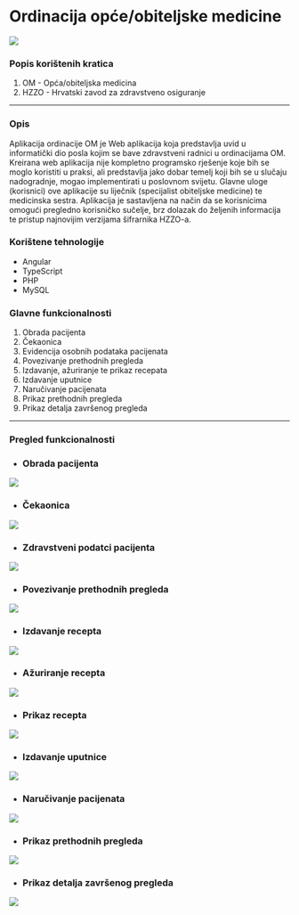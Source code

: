 # Ordinacija opće/obiteljske medicine
![](src/assets/images/doctorLogo.png)

### Popis korištenih kratica
1. OM - Opća/obiteljska medicina
2. HZZO - Hrvatski zavod za zdravstveno osiguranje
---
### Opis
Aplikacija ordinacije OM je Web aplikacija koja predstavlja uvid u informatički dio posla kojim se bave zdravstveni radnici u ordinacijama OM. Kreirana web aplikacija nije kompletno programsko rješenje koje bih se moglo koristiti u praksi, ali predstavlja jako dobar temelj koji bih se u slučaju nadogradnje, mogao implementirati u poslovnom svijetu.
Glavne uloge (korisnici) ove aplikacije su liječnik (specijalist obiteljske medicine) te medicinska sestra.
Aplikacija je sastavljena na način da se korisnicima omogući pregledno korisničko sučelje, brz dolazak do željenih informacija te pristup najnovijim verzijama šifrarnika HZZO-a.

### Korištene tehnologije
* Angular
* TypeScript
* PHP
* MySQL

### Glavne funkcionalnosti
1. Obrada pacijenta
2. Čekaonica
3. Evidencija osobnih podataka pacijenata
4. Povezivanje prethodnih pregleda
5. Izdavanje, ažuriranje te prikaz recepata
6. Izdavanje uputnice
7. Naručivanje pacijenata
8. Prikaz prethodnih pregleda
9. Prikaz detalja završenog pregleda
---
### Pregled funkcionalnosti
* ### Obrada pacijenta
![](src/assets/images/cijelaObrada.PNG)
* ### Čekaonica
![](src/assets/images/cekaonica.PNG)
* ### Zdravstveni podatci pacijenta
![](src/assets/images/zdravstveniPodatciAktivan.PNG)
* ### Povezivanje prethodnih pregleda
![](src/assets/images/povezanaPovijestBolesti.PNG)
* ### Izdavanje recepta
![](src/assets/images/izdavanjeRecepta.PNG)
* ### Ažuriranje recepta
![](src/assets/images/azuriranjeRecepta.PNG)
* ### Prikaz recepta
![](src/assets/images/prikazRecepta.PNG)
* ### Izdavanje uputnice
![](src/assets/images/izdavanjeUputnice.PNG)
* ### Naručivanje pacijenata
![](src/assets/images/narucivanjePacijenta.PNG)
* ### Prikaz prethodnih pregleda
![](src/assets/images/prethodniPreglediAktivan.PNG)
* ### Prikaz detalja završenog pregleda
![](src/assets/images/detaljiPregleda.PNG)
